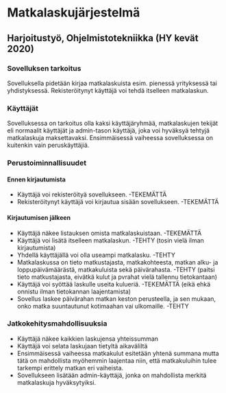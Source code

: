 # Matkalaskujärjestelmä
## Harjoitustyö, Ohjelmistotekniikka (HY kevät 2020)

### Sovelluksen tarkoitus
Sovelluksella pidetään kirjaa matkalaskuista esim. pienessä yrityksessä tai 
yhdistyksessä. Rekisteröitynyt käyttäjä voi tehdä itselleen matkalaskun.

### Käyttäjät
Sovelluksessa on tarkoitus olla kaksi käyttäjäryhmää, matkalaskujen tekijät 
eli normaalit käyttäjät ja admin-tason käyttäjä, joka voi hyväksyä tehtyjä 
matkalaskuja maksettavaksi. Ensimmäisessä vaiheessa sovelluksessa on kuitenkin
vain peruskäyttäjiä.

### Perustoiminnallisuudet
#### Ennen kirjautumista
* Käyttäjä voi rekisteröityä sovellukseen. -TEKEMÄTTÄ
* Rekisteröitynyt käyttäjä voi kirjautua sisään sovellukseen. -TEKEMÄTTÄ

#### Kirjautumisen jälkeen
* Käyttäjä näkee listauksen omista matkalaskuistaan. -TEKEMÄTTÄ
* Käyttäjä voi lisätä itselleen matkalaskun. -TEHTY (tosin vielä ilman kirjautumista)
* Yhdellä käyttäjällä voi olla useampi matkalasku. -TEHTY
* Matkalaskussa on tieto matkustajasta, matkakohteesta, matkan alku- ja loppupäivämäärästä, matkakuluista 
sekä päivärahasta. -TEHTY (paitsi tieto matkustajasta, eivätkä kulut ja pvrahat vielä tallennu tietokantaan)
* Käyttäjä voi syöttää laskulle useita kulueriä. -TEKEMÄTTÄ (eikä ehkä onnistu ilman tietokannan laajentamista)
* Sovellus laskee päivärahan matkan keston perusteella, ja sen mukaan,
onko matka suuntautunut kotimaahan vai ulkomaille. -TEHTY

### Jatkokehitysmahdollisuuksia
* Käyttäjä näkee kaikkien laskujensa yhteissumman 
* Käyttäjä voi selata laskujaan tietyltä aikaväliltä
* Ensimmäisessä vaiheessa matkakulut esitetään yhtenä summana mutta tätä on 
mahdollista myöhemmin laajentaa niin, että matkakuluihin tulee tarkempi 
erittely matkan eri vaiheista.
* Sovellukseen lisätään admin-käyttäjä, jonka on mahdollista merkitä 
matkalaskuja hyväksytyiksi.

